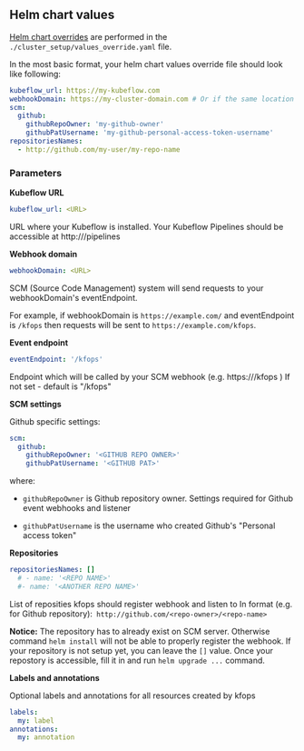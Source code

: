 ## Helm chart values

[Helm chart overrides](https://helm.sh/docs/intro/using_helm/#customizing-the-chart-before-installing) are performed in the `./cluster_setup/values_override.yaml` file.

In the most basic format, your helm chart values override file should look like following:

```yaml
kubeflow_url: https://my-kubeflow.com
webhookDomain: https://my-cluster-domain.com # Or if the same location as pipelines: https://my-kubeflow.com
scm:
  github:
    githubRepoOwner: 'my-github-owner'
    githubPatUsername: 'my-github-personal-access-token-username'
repositoriesNames:
  - http://github.com/my-user/my-repo-name
```

### Parameters

__Kubeflow URL__

```yaml
kubeflow_url: <URL>
```
URL where your Kubeflow is installed. 
Your Kubeflow Pipelines should be accessible at http://<kubeflow-url>/pipelines

__Webhook domain__

```yaml
webhookDomain: <URL>
```

SCM (Source Code Management) system will send requests to your webhookDomain's eventEndpoint. 

For example, if webhookDomain is `https://example.com/` and eventEndpoint is `/kfops`
then requests will be sent to `https://example.com/kfops`.

__Event endpoint__

```yaml
eventEndpoint: '/kfops'
```
Endpoint which will be called by your SCM webhook (e.g. https://<your-domain>/kfops )
If not set - default is "/kfops"

__SCM settings__

Github specific settings:

```yaml
scm:
  github:
    githubRepoOwner: '<GITHUB REPO OWNER>'
    githubPatUsername: '<GITHUB PAT>'
```

where:

* `githubRepoOwner` is Github repository owner. Settings required for Github event webhooks and listener

* `githubPatUsername` is the username who created Github's "Personal access token"


__Repositories__

```yaml
repositoriesNames: []
  # - name: '<REPO NAME>'
  #- name: '<ANOTHER REPO NAME>'
```

List of reposities kfops should register webhook and listen to 
In format (e.g. for Github repository):` http://github.com/<repo-owner>/<repo-name>`

__Notice:__ The repository has to already exist on SCM server. Otherwise command `helm install`
will not be able to properly register the webhook. If your repository is not setup 
yet, you can leave the `[]` value. Once your repostory is accessible, fill it in 
and run `helm upgrade ...` command.

__Labels and annotations__

Optional labels and annotations for all resources created by kfops

```yaml 
labels:
  my: label
annotations:
  my: annotation
```